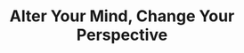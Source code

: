 ---
layout: post
type: episode
title: Alter Your Mind, Change Your Perspective
epnumber: 14
section: 0
description: Mr. INTP and I discuss biological and philosophical views of epistemology and personal identity. What can I truly know for certain? How do my beliefs and my biology confine my sense of identity? How can they be changed to expand my view of the world and myself?
image: /images/banners/ep14banner.jpg
audio: Ep-14-Alter-Your-Mind--Change-Your-Perspective-eo360o
video: Ep14-Alter-Your-Mind-Change-Your-Perspective
transcript: 0
speakers: [Mr. INTP, William Blacoe]
categories: [identity, epistemology, perception]
tags: []
comments: true
---